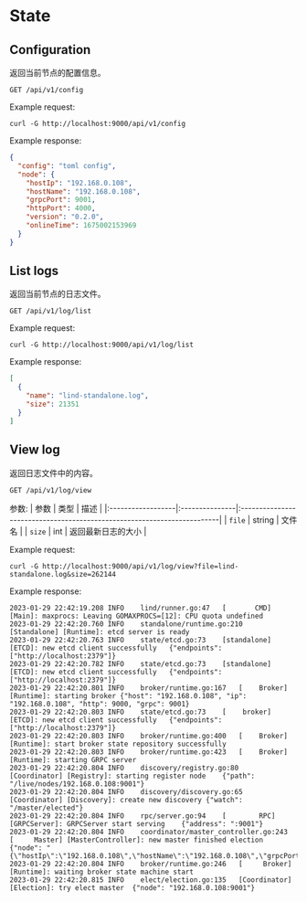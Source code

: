 # State

## Configuration

返回当前节点的配置信息。

```plaintext
GET /api/v1/config
```

Example request:

```shell
curl -G http://localhost:9000/api/v1/config
```

Example response:

```json
{
  "config": "toml config",
  "node": {
    "hostIp": "192.168.0.108",
    "hostName": "192.168.0.108",
    "grpcPort": 9001,
    "httpPort": 4000,
    "version": "0.2.0",
    "onlineTime": 1675002153969
  }
}
```

## List logs

返回当前节点的日志文件。

```plaintext
GET /api/v1/log/list
```

Example request:

```shell
curl -G http://localhost:9000/api/v1/log/list
```

Example response:

```json
[
  {
    "name": "lind-standalone.log",
    "size": 21351
  }
]
```

## View log

返回日志文件中的内容。

```plaintext
GET /api/v1/log/view
```

参数:
| 参数              | 类型           | 描述                                                                    |
|:------------------|:---------------|:------------------------------------------------------------------------|
| `file`            | string         | 文件名                                                                  |
| `size`            | int            | 返回最新日志的大小                                                      |

Example request:

```shell
curl -G http://localhost:9000/api/v1/log/view?file=lind-standalone.log&size=262144
```

Example response:

```plaintext
2023-01-29 22:42:19.208	INFO	lind/runner.go:47	[       CMD] [Main]: maxprocs: Leaving GOMAXPROCS=[12]: CPU quota undefined
2023-01-29 22:42:20.760	INFO	standalone/runtime.go:210	[Standalone] [Runtime]: etcd server is ready
2023-01-29 22:42:20.763	INFO	state/etcd.go:73	[standalone] [ETCD]: new etcd client successfully	{"endpoints": ["http://localhost:2379"]}
2023-01-29 22:42:20.782	INFO	state/etcd.go:73	[standalone] [ETCD]: new etcd client successfully	{"endpoints": ["http://localhost:2379"]}
2023-01-29 22:42:20.801	INFO	broker/runtime.go:167	[    Broker] [Runtime]: starting broker	{"host": "192.168.0.108", "ip": "192.168.0.108", "http": 9000, "grpc": 9001}
2023-01-29 22:42:20.803	INFO	state/etcd.go:73	[    broker] [ETCD]: new etcd client successfully	{"endpoints": ["http://localhost:2379"]}
2023-01-29 22:42:20.803	INFO	broker/runtime.go:400	[    Broker] [Runtime]: start broker state repository successfully
2023-01-29 22:42:20.803	INFO	broker/runtime.go:423	[    Broker] [Runtime]: starting GRPC server
2023-01-29 22:42:20.804	INFO	discovery/registry.go:80	[Coordinator] [Registry]: starting register node	{"path": "/live/nodes/192.168.0.108:9001"}
2023-01-29 22:42:20.804	INFO	discovery/discovery.go:65	[Coordinator] [Discovery]: create new discovery	{"watch": "/master/elected"}
2023-01-29 22:42:20.804	INFO	rpc/server.go:94	[        RPC] [GRPCServer]: GRPCServer start serving	{"address": ":9001"}
2023-01-29 22:42:20.804	INFO	coordinator/master_controller.go:243	[     Master] [MasterController]: new master finished election	{"node": "{\"hostIp\":\"192.168.0.108\",\"hostName\":\"192.168.0.108\",\"grpcPort\":9001,\"httpPort\":9000,\"version\":\"v0.2.0\",\"onlineTime\":1675003305032}"}
2023-01-29 22:42:20.804	INFO	broker/runtime.go:246	[     Broker] [Runtime]: waiting broker state machine start
2023-01-29 22:42:20.815	INFO	elect/election.go:135	[Coordinator] [Election]: try elect master	{"node": "192.168.0.108:9001"}
```

